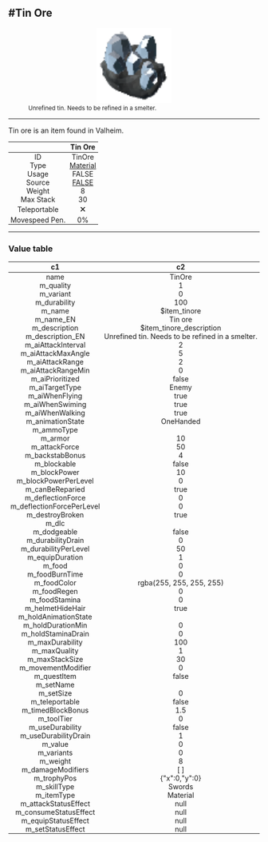 <meta property="og:title" content="Tin Ore - MoreValheim" /><meta property="og:type" content="website" /><meta property="og:image" content="/assets/tin_ore.png" /><meta property="og:description" content="Tin Ore is an item found in Valheim." /><meta name="theme-color" content="#546D78"><meta name="twitter:card" content="summary_large_image">
#Tin Ore
-------------
<style>img {width:20px;}.tb {width:150px;display: block;margin-left: auto;margin-right: auto;}</style>

<style>.md-typeset table:not([class]) th:not([align]) {min-width:unset!important;}</style>
<style>td{padding:0em 0.3em!important;text-align:center!important;border-left:.05rem solid var(--md-default-fg-color--lightest)}</style>

<style>th{padding:0.1em 0.3em!important;text-align:center!important;font-weight:bold}</style>

<style>pre{text-align:right!important}</style>
<style>table tr td:first-child {border-left: 0;};</style>

<figure><img src="/assets/tin_ore.png" class="tb" /><figcaption><small>Unrefined tin. Needs to be refined in a smelter.</small></figcaption></figure>

-------------

Tin ore is an item found in Valheim.

|        | Tin Ore              |
| ----------- | ------------------------------------ |
| ID |TinOre
| Type | [Material](../../types/material)
| Usage | FALSE<br>
| Source | [FALSE](../../item/false)
| Weight | 8 |
| Max Stack | 30 |
| Teleportable | 🗙
| Movespeed Pen. | 0%


-------------

### Value table
|c1|c2|
|----|----|
|name|TinOre|
|m_quality|1|
|m_variant|0|
|m_durability|100|
|m_name|$item_tinore|
|m_name_EN|Tin ore|
|m_description|$item_tinore_description|
|m_description_EN|Unrefined tin. Needs to be refined in a smelter.|
|m_aiAttackInterval|2|
|m_aiAttackMaxAngle|5|
|m_aiAttackRange|2|
|m_aiAttackRangeMin|0|
|m_aiPrioritized|false|
|m_aiTargetType|Enemy|
|m_aiWhenFlying|true|
|m_aiWhenSwiming|true|
|m_aiWhenWalking|true|
|m_animationState|OneHanded|
|m_ammoType||
|m_armor|10|
|m_attackForce|50|
|m_backstabBonus|4|
|m_blockable|false|
|m_blockPower|10|
|m_blockPowerPerLevel|0|
|m_canBeReparied|true|
|m_deflectionForce|0|
|m_deflectionForcePerLevel|0|
|m_destroyBroken|true|
|m_dlc||
|m_dodgeable|false|
|m_durabilityDrain|0|
|m_durabilityPerLevel|50|
|m_equipDuration|1|
|m_food|0|
|m_foodBurnTime|0|
|m_foodColor|rgba(255, 255, 255, 255)|
|m_foodRegen|0|
|m_foodStamina|0|
|m_helmetHideHair|true|
|m_holdAnimationState||
|m_holdDurationMin|0|
|m_holdStaminaDrain|0|
|m_maxDurability|100|
|m_maxQuality|1|
|m_maxStackSize|30|
|m_movementModifier|0|
|m_questItem|false|
|m_setName||
|m_setSize|0|
|m_teleportable|false|
|m_timedBlockBonus|1.5|
|m_toolTier|0|
|m_useDurability|false|
|m_useDurabilityDrain|1|
|m_value|0|
|m_variants|0|
|m_weight|8|
|m_damageModifiers|[  ]|
|m_trophyPos|{"x":0,"y":0}|
|m_skillType|Swords|
|m_itemType|Material|
|m_attackStatusEffect|null|
|m_consumeStatusEffect|null|
|m_equipStatusEffect|null|
|m_setStatusEffect|null|
